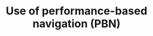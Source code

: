 ---
learningObjectiveId: "062.07.03"
parentId: "062.07"
title: Use of performance-based navigation (PBN)
---